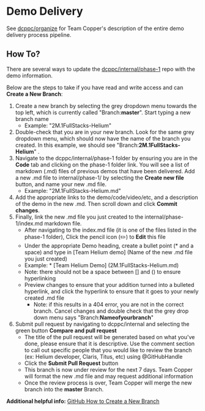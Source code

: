 # Demo Delivery 

See [dcppc/organize](https://github.com/dcppc/organize/blob/master/reporting/README.md) for Team Copper's description of the entire demo delivery process pipeline. 

## How To?
There are several ways to update the [dcppc/internal/phase-1](https://github.com/dcppc/internal/blob/master/phase-1/index.md)
repo with the demo information.

Below are the steps to take if you have read and write access and can **Create a New Branch**: 

1) Create a new branch by selecting the grey dropdown menu towards the top left, which is currently called "Branch:**master**". Start typing a new branch name
    - Example: "2M.1FullStacks-Helium"
2) Double-check that you are in your new branch. Look for the same grey dropdown menu, which should now have the name of the branch you created. In this example, we should see "Branch:**2M.1FullStacks-Helium**" . 
3) Navigate to the dcppc/internal/phase-1 folder by ensuring you are in the **Code** tab and clicking on the phase-1 folder link. You will see a list of markdown (.md) files of previous demos that have been delivered. Add a new .md file to internal/phase-1/ by selecting the **Create new file** button, and name your new .md file.
    - Example: "2M.1FullStacks-Helium.md"
4) Add the appropriate links to the demo/code/video/etc, and a description of the demo in the new .md. Then scroll down and click **Commit changes**.
5) Finally, link the new .md file you just created to the internal/phase-1/index.md markdown file.
    - After navigating to the index.md file (it is one of the files listed in the phase-1 folder), Click the pencil icon (:pencil2:) to **Edit** this file
    - Under the appropriate Demo heading, create a bullet point (* and a space) and type in [Team Helium demo]
    (Name of the new .md file you just created)
    - Example: * [Team Helium Demo] (2M.1FullStacks-Helium.md) 
    - Note: there should not be a space between [] and () to ensure hyperlinking
    - Preview changes to ensure that your addition turned into a bulleted hyperlink, and click the hyperlink to ensure
    that it goes to your newly created .md file
        - Note: if this results in a 404 error, you are not in the correct branch. Cancel changes and double check that the grey drop down menu says "Branch:**Nameofyourbranch**"
6) Submit pull request by navigating to dcppc/internal and selecting the green button **Compare and pull request**
    - The title of the pull request will be generated based on what you've done, please ensure that it is descriptive.
    Use the comment section to call out specific people that you would like to review the branch (ex: Helium developer, Claris, Titus, etc) using @GitHubHandle
    - Click the **Submit Pull Request** button 
    - This branch is now under review for the next 7 days. Team Copper will format the new .md file and may request additional information
    - Once the review process is over, Team Copper will merge the new branch into the **master** Branch. 
    

**Additional helpful info:** 
[GitHub How to Create a New Branch](https://help.github.com/articles/creating-and-deleting-branches-within-your-repository/) 
